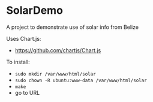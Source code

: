 # SolarDemo
A project to demonstrate use of solar info from Belize

Uses Chart.js:
 - https://github.com/chartjs/Chart.js

To install:
 - ```sudo mkdir /var/www/html/solar```
 - ```sudo chown -R ubuntu:www-data /var/www/html/solar```
 - ```make```
 - go to URL
